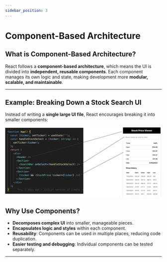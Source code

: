 ```yaml
---
sidebar_position: 3
---
```


# Component-Based Architecture

## What is Component-Based Architecture?

React follows a **component-based architecture**, which means the UI is divided into **independent, reusable components**. Each component manages its own logic and state, making development more **modular, scalable, and maintainable**.

---


## Example: Breaking Down a Stock Search UI

Instead of writing a **single large UI file**, React encourages breaking it into smaller components:

![alt text](./img/components.png)

## Why Use Components?

- **Decomposes complex UI** into smaller, manageable pieces.
- **Encapsulates logic and styles** within each component.
- **Reusability**: Components can be used in multiple places, reducing code duplication.
- **Easier testing and debugging**: Individual components can be tested separately.

---


